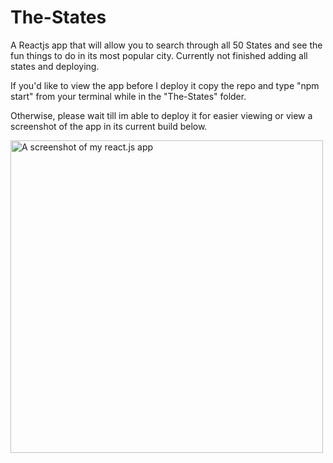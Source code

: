 # The-States
A Reactjs app that will allow you to search through all 50 States and see the fun things to do in its most popular city.
Currently not finished adding all states and deploying.

If you'd like to view the app before I deploy it copy the repo and type "npm start" from your terminal while in the "The-States" folder. 

Otherwise, please wait till im able to deploy it for easier viewing or view a screenshot of the app in its current build below.

<img src="https://media.licdn.com/media-proxy/ext?w=800&h=800&f=n&hash=671g39xbIN0LXZrNYyjUUBDvpB0%3D&ora=1%2CaFBCTXdkRmpGL2lvQUFBPQ%2CxAVta5g-0R6jnhodx1Ey9KGTqAGj6E5DQJHUA3L0CHH05IbfPWjrccfccbukp0AecChQjQA2LOy1ETPhRI65Lonseo94jJGxcZL5agYUbhl4lWdI" height="500px" width="auto" alt="A screenshot of my react.js app" />

